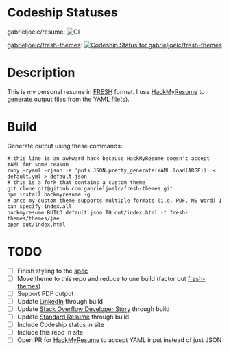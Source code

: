 # Codeship Statuses

gabrieljoelc/resume: ![CI](https://github.com/gabrieljoelc/resume/workflows/CI/badge.svg)

[gabrieljoelc/fresh-themes](https://github.com/gabrieljoelc/fresh-themes): [ ![Codeship Status for gabrieljoelc/fresh-themes](https://app.codeship.com/projects/acdce700-5346-0135-125a-62c2a1758ec6/status?branch=master)](https://app.codeship.com/projects/234906)

# Description

This is my personal resume in [FRESH](https://github.com/fresh-standard/FRESCA) format. I use [HackMyResume](https://github.com/hacksalot/HackMyResume) to generate output files from the YAML file(s).

# Build

Generate output using these commands:
```
# this line is an awkward hack because HackMyResume doesn't accept YAML for some reason
ruby -ryaml -rjson -e 'puts JSON.pretty_generate(YAML.load(ARGF))' < default.yml > default.json
# this is a fork that contains a custom theme
git clone git@github.com:gabrieljoelc/fresh-themes.git
npm install hackmyresume -g
# once my custom theme supports multiple formats (i.e. PDF, MS Word) I can specify index.all
hackmyresume BUILD default.json TO out/index.html -t fresh-themes/themes/jae
open out/index.html
```

# TODO
- [ ] Finish styling to the [spec](https://launchpad.animaapp.com/preview/rJjQRcK/gcresumemvp)
- [ ] Move theme to this repo and reduce to one build (factor out [fresh-themes](https://github.com/gabrieljoelc/fresh-themes))
- [ ] Support PDF output
- [ ] Update [LinkedIn](https://www.linkedin.com/in/gabrielchaney/) through build
- [ ] Update [Stack Overflow Developer Story](https://stackoverflow.com/users/story/34315) through build
- [ ] Update [Standard Resume](https://standardresume.co/gabrielchaney) through build
- [ ] Include Codeship status in site
- [ ] Include this repo in site
- [ ] Open PR for [HackMyResume](https://github.com/hacksalot/HackMyResume) to accept YAML input instead of just JSON
